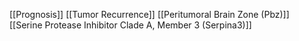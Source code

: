 [[Prognosis]]
[[Tumor Recurrence]]
[[Peritumoral Brain Zone (Pbz)]]
[[Serine Protease Inhibitor Clade A, Member 3 (Serpina3)]]
